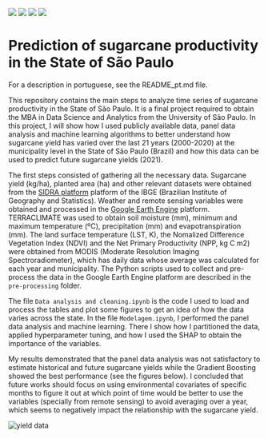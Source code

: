 <img src = "https://img.shields.io/github/last-commit/neli12/time-series-productivity-sp"> <img src = "https://img.shields.io/github/languages/count/neli12/time-series-productivity-sp"> <img src = "https://img.shields.io/github/license/neli12/time-series-productivity-sp?color=green"> <img src = "https://img.shields.io/github/watchers/neli12/time-series-productivity-sp?style=social">

# Prediction of sugarcane productivity in the State of São Paulo

For a description in portuguese, see the README_pt.md file.

This repository contains the main steps to analyze time series of sugarcane productivity in the State of São Paulo. It is a final project required to obtain the MBA in Data Science and Analytics from the University of São Paulo. In this project, I will show how I used publicly available data, panel data analysis and machine learning algorithms to better understand how sugarcane yield has varied over the last 21 years (2000-2020) at the municipality level in the State of São Paulo (Brazil) and how this data can be used to predict future sugarcane yields (2021).

The first steps consisted of gathering all the necessary data. Sugarcane yield (kg/ha), planted area (ha) and other relevant datasets were obtained from the [SIDRA platform](https://sidra.ibge.gov.br/tabela/1612) platform of the IBGE (Brazilian Institute of Geography and Statistics). Weather and remote sensing variables were obtained and processed in the [Google Earth Engine](https://earthengine.google.com/) platform. TERRACLIMATE was used to obtain soil moisture (mm), minimum and maximum temperature (ºC), precipitation (mm) and evapotranspiration (mm). The land surface temperature (LST, K), the Nomalized Difference Vegetation Index (NDVI) and the Net Primary Productivity (NPP, kg C m2) were obtained from MODIS (Moderate Resolution Imaging Spectroradiometer), which has daily data whose average was calculated for each year and municipality. The Python scripts used to collect and pre-process the data in the Google Earth Engine platform are described in the `pre-processing` folder.

The file `Data analysis and cleaning.ipynb` is the code I used to load and process the tables and plot some figures to get an idea of how the data varies across the state. In the file `Modelagem.ipynb`, I performed the panel data analysis and machine learning. There I show how I partitioned the data, applied hyperparameter tuning, and how I used the SHAP to obtain the importance of the variables. 

My results demonstrated that the panel data analysis was not satisfactory to estimate historical and future sugarcane yields while the Gradient Boosting showed the best performance (see the figures below). I concluded that future works should focus on using environmental covariates of specific months to figure it out at which point of time would be better to use the variables (specially from remote sensing) to avoid averaging over a year, which seems to negatively impact the relationship with the sugarcane yield.

![yield data](https://github.com/neli12/time-series-productivity-sp/figures/blob/main/F5.png)

